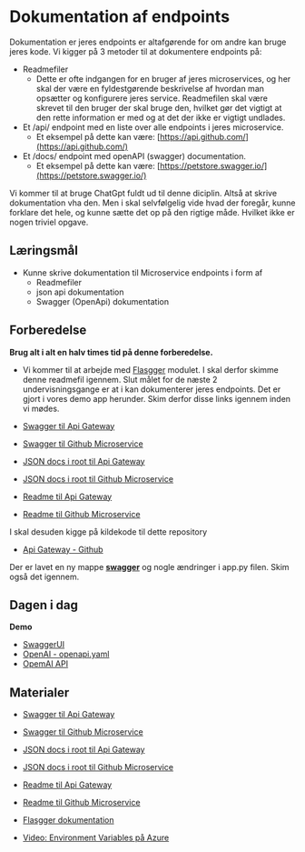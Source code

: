 # Dokumentation af endpoints
Dokumentation er jeres endpoints er altafgørende for om andre kan bruge jeres kode. 
Vi kigger på 3 metoder til at dokumentere endpoints på:

* Readmefiler
    * Dette er ofte indgangen for en bruger af jeres microservices, og her skal der være en fyldestgørende beskrivelse af hvordan man opsætter og konfigurere jeres service. Readmefilen skal være skrevet til den bruger der skal bruge den, hvilket gør det vigtigt at den rette information er med og at det der ikke er vigtigt undlades.   
* Et /api/ endpoint med en liste over alle endpoints i jeres microservice.
    * Et eksempel på dette kan være: [https://api.github.com/](https://api.github.com/)
* Et /docs/ endpoint med openAPI (swagger) documentation.
    * Et eksempel på dette kan være: [https://petstore.swagger.io/](https://petstore.swagger.io/)

Vi kommer til at bruge ChatGpt fuldt ud til denne diciplin. Altså at skrive dokumentation vha den. Men i skal selvfølgelig vide hvad der foregår, kunne forklare det hele, og kunne sætte det op på den rigtige måde. Hvilket ikke er nogen triviel opgave. 

## Læringsmål
* Kunne skrive dokumentation til Microservice endpoints i form af 
    * Readmefiler
    * json api dokumentation
    * Swagger (OpenApi) dokumentation

## Forberedelse
**Brug alt i alt en halv times tid på denne forberedelse.**

* Vi kommer til at arbejde med [Flasgger](https://github.com/flasgger/flasgger/blob/master/README.md) modulet. I skal derfor skimme denne readmefil igennem.
Slut målet for de næste 2 undervisningsgange er at i kan dokumenterer jeres endpoints. Det er gjort i vores demo app herunder. Skim derfor disse links igennem inden vi mødes.    

* [Swagger til Api Gateway](https://githubapigateway-h4hrfpe0fgg5dphq.northeurope-01.azurewebsites.net/docs)
* [Swagger til Github Microservice](https://github-microservice-gygahdabdwbjbbhj.northeurope-01.azurewebsites.net/docs)
* [JSON docs i root til Api Gateway](https://githubapigateway-h4hrfpe0fgg5dphq.northeurope-01.azurewebsites.net/)
* [JSON docs i root til Github Microservice](https://github-microservice-gygahdabdwbjbbhj.northeurope-01.azurewebsites.net/)
* [Readme til Api Gateway](https://github.com/ITAKEA/api_gateway/blob/master/README.md)
* [Readme til Github Microservice](https://github.com/ITAKEA/github_microservice/blob/master/README.md)

I skal desuden kigge på kildekode til dette repository

* [Api Gateway - Github](https://github.com/ITAKEA/api_gateway)

Der er lavet en ny mappe **[swagger](https://github.com/ITAKEA/api_gateway/tree/master/swagger)** og nogle ændringer i app.py filen. Skim også det igennem.


## Dagen i dag

**Demo**     
* [SwaggerUI](https://swagger.io/tools/swagger-ui/)
* [OpenAI - openapi.yaml](https://github.com/openai/openai-openapi/blob/master/openapi.yaml)
* [OpemAI API](https://platform.openai.com/docs/overview)


## Materialer
* [Swagger til Api Gateway](https://githubapigateway-h4hrfpe0fgg5dphq.northeurope-01.azurewebsites.net/docs)
* [Swagger til Github Microservice](https://github-microservice-gygahdabdwbjbbhj.northeurope-01.azurewebsites.net/docs)
* [JSON docs i root til Api Gateway](https://githubapigateway-h4hrfpe0fgg5dphq.northeurope-01.azurewebsites.net/)
* [JSON docs i root til Github Microservice](https://github-microservice-gygahdabdwbjbbhj.northeurope-01.azurewebsites.net/)

* [Readme til Api Gateway](https://github.com/ITAKEA/api_gateway/blob/master/README.md)
* [Readme til Github Microservice](https://github.com/ITAKEA/github_microservice/blob/master/README.md)

* [Flasgger dokumentation](https://github.com/flasgger/flasgger/blob/master/README.md)
* [Video: Environment Variables på Azure](https://youtu.be/qfCg66mNpHc)